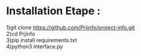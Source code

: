 # Installation Etape :
1)git clone https://github.com/Prjinfo/project-info.git   
2)cd Prjinfo   
3)pip install requirements.txt   
4)python3 interface.py   
